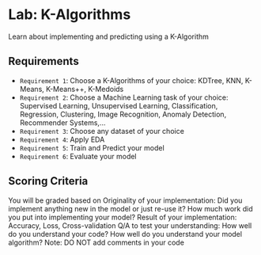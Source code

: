 # Lab: K-Algorithms

Learn about implementing and predicting using a K-Algorithm 

## Requirements

- `Requirement 1`: Choose a K-Algorithms of your choice: KDTree, KNN, K-Means, K-Means++, K-Medoids
- `Requirement 2`: Choose a Machine Learning task of your choice: Supervised Learning, Unsupervised Learning, Classification, Regression, Clustering, Image Recognition, Anomaly Detection, Recommender Systems,...
- `Requirement 3`: Choose any dataset of your choice
- `Requirement 4`: Apply EDA
- `Requirement 5`: Train and Predict your model
- `Requirement 6`: Evaluate your model

## Scoring Criteria

You will be graded based on Originality of your implementation: Did you implement anything new in the model or just re-use it? How much work did you put into implementing your model? Result of your implementation: Accuracy, Loss, Cross-validation Q/A to test your understanding: How well do you understand your code? How well do you understand your model algorithm? Note: DO NOT add comments in your code
